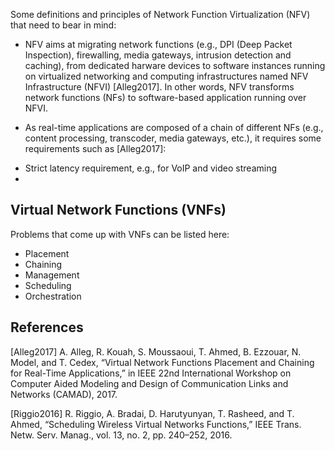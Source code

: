 Some definitions and principles of Network Function Virtualization (NFV) that need to bear in mind:

- NFV aims at migrating network functions (e.g., DPI (Deep Packet Inspection), firewalling, media gateways, intrusion detection and caching), from dedicated harware devices to software instances running on virtualized networking and computing infrastructures named NFV Infrastructure (NFVI) [Alleg2017]. In other words, NFV transforms network functions (NFs) to software-based application running over NFVI.

- As real-time applications are composed of a chain of different NFs (e.g., content processing, transcoder, media gateways, etc.), it requires some requirements such as [Alleg2017]:

* Strict latency requirement, e.g., for VoIP and video streaming
* 


## Virtual Network Functions (VNFs)
Problems that come up with VNFs can be listed here: 

* Placement
* Chaining
* Management
* Scheduling
* Orchestration





## References

[Alleg2017] A. Alleg, R. Kouah, S. Moussaoui, T. Ahmed, B. Ezzouar, N. Model, and T. Cedex, “Virtual Network Functions Placement and Chaining for Real-Time Applications,” in IEEE 22nd International Workshop on Computer Aided Modeling and Design of Communication Links and Networks (CAMAD), 2017.

[Riggio2016] R. Riggio, A. Bradai, D. Harutyunyan, T. Rasheed, and T. Ahmed, “Scheduling Wireless Virtual Networks Functions,” IEEE Trans. Netw. Serv. Manag., vol. 13, no. 2, pp. 240–252, 2016.
